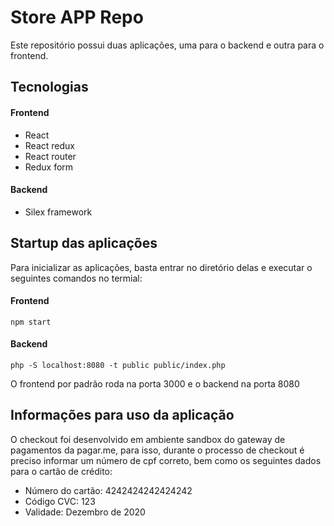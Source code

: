# Store APP Repo

Este repositório possui duas aplicações, uma para o backend e outra para o frontend.

## Tecnologias

#### Frontend

- React
- React redux
- React router
- Redux form

#### Backend

- Silex framework

## Startup das aplicações

Para inicializar as aplicações, basta entrar no diretório delas e executar o seguintes comandos no termial:

#### Frontend

`npm start`

#### Backend

`php -S localhost:8080 -t public public/index.php`


O frontend por padrão roda na porta 3000 e o backend na porta 8080

## Informações para uso da aplicação

O checkout foi desenvolvido em ambiente sandbox do gateway de pagamentos da pagar.me, para isso, durante o processo de checkout é preciso informar um número de cpf correto, bem como os seguintes dados para o cartão de crédito:

- Número do cartão: 4242424242424242
- Código CVC: 123
- Validade: Dezembro de 2020